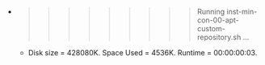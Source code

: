 * >>>>>>>>> Running inst-min-con-00-apt-custom-repository.sh ...
  * Disk size = 428080K. Space Used = 4536K. Runtime = 00:00:00:03.
